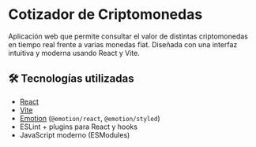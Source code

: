 # Cotizador de Criptomonedas

Aplicación web que permite consultar el valor de distintas criptomonedas en tiempo real frente a varias monedas fiat. Diseñada con una interfaz intuitiva y moderna usando React y Vite.

## 🛠️ Tecnologías utilizadas

- [React](https://reactjs.org/)
- [Vite](https://vitejs.dev/)
- [Emotion](https://emotion.sh/) (`@emotion/react`, `@emotion/styled`)
- ESLint + plugins para React y hooks
- JavaScript moderno (ESModules)


